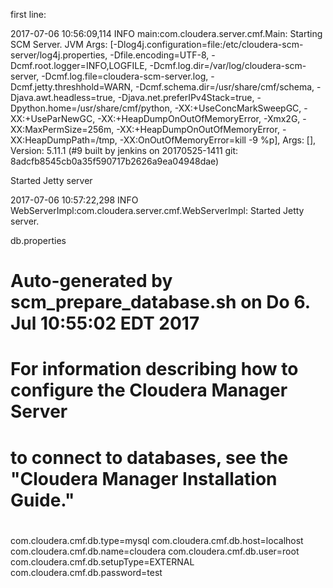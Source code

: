 first line:

2017-07-06 10:56:09,114 INFO main:com.cloudera.server.cmf.Main: Starting SCM Server. JVM Args: [-Dlog4j.configuration=file:/etc/cloudera-scm-server/log4j.properties, -Dfile.encoding=UTF-8, -Dcmf.root.logger=INFO,LOGFILE, -Dcmf.log.dir=/var/log/cloudera-scm-server, -Dcmf.log.file=cloudera-scm-server.log, -Dcmf.jetty.threshhold=WARN, -Dcmf.schema.dir=/usr/share/cmf/schema, -Djava.awt.headless=true, -Djava.net.preferIPv4Stack=true, -Dpython.home=/usr/share/cmf/python, -XX:+UseConcMarkSweepGC, -XX:+UseParNewGC, -XX:+HeapDumpOnOutOfMemoryError, -Xmx2G, -XX:MaxPermSize=256m, -XX:+HeapDumpOnOutOfMemoryError, -XX:HeapDumpPath=/tmp, -XX:OnOutOfMemoryError=kill -9 %p], Args: [], Version: 5.11.1 (#9 built by jenkins on 20170525-1411 git: 8adcfb8545cb0a35f590717b2626a9ea04948dae)


Started Jetty server

2017-07-06 10:57:22,298 INFO WebServerImpl:com.cloudera.server.cmf.WebServerImpl: Started Jetty server.

db.properties

# Auto-generated by scm_prepare_database.sh on Do 6. Jul 10:55:02 EDT 2017
#
# For information describing how to configure the Cloudera Manager Server
# to connect to databases, see the "Cloudera Manager Installation Guide."
#
com.cloudera.cmf.db.type=mysql
com.cloudera.cmf.db.host=localhost
com.cloudera.cmf.db.name=cloudera
com.cloudera.cmf.db.user=root
com.cloudera.cmf.db.setupType=EXTERNAL
com.cloudera.cmf.db.password=test


